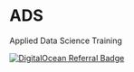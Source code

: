 # ADS
Applied Data Science Training

[![DigitalOcean Referral Badge](https://web-platforms.sfo2.digitaloceanspaces.com/WWW/Badge%202.svg)](https://www.digitalocean.com/?refcode=76831ad65fc1&utm_campaign=Referral_Invite&utm_medium=Referral_Program&utm_source=badge)
